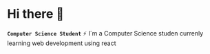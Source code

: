 # Hi there 👋


**`Computer Science Student`**
⚡ I´m a Computer Science studen currenly learning web development using react

